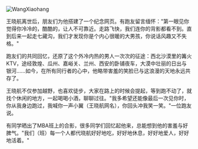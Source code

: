 ![WangXiaohang](https://user-images.githubusercontent.com/15976103/120251507-54f24f00-c2b4-11eb-93d5-989adaf71ab9.png)

王晓航离世后，朋友们为他搭建了一个纪念网页。有跑友留言缅怀："第一眼见你觉得你冷冷的，酷酷的，让人不可靠近。走路飞快，我们连你的背影都看不到。直到后来一起走七藏沟，我们才发现你是个内心很暖的大男孩，你说话风趣又不失格。"

跑友们的共同回忆，还原了这个外冷内热的男人一次次的征途：西北沙漠里的篝火KTV，途经敦煌、瓜州、嘉峪关、兰州、西安的卧铺夜车，大漠中壮丽的日出与银河……如今，在所有同行者的心中，他略带害羞的笑脸已与这浪漫的天地永远共存了。

王晓航不仅参加越野，也喜欢徒步，大家在路上的时候会提起，等到跑不动了，就找个休闲的地方，一起喝喝小酒，聊聊过往。"我多希望还能像最后一次见你时，你从我身边跑过，我喊你一声小翼（王晓航网名），你回头冲我笑一笑。"一位跑友说。

有同学晒出了MBA班上的合影，很多同学们回忆起他来，总能想到他的害羞与好脾气。"我们（班）每一个人都代晓航好好地吃，好好地休息，好好地爱人，好好地活着。"
